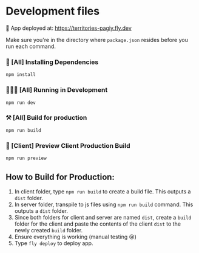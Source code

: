 # Development files

🚀 App deployed at: https://territories-pagiy.fly.dev

Make sure you're in the directory where `package.json` resides before you run each command.

### 🔧 [All] Installing Dependencies
```
npm install
```

### 👨🏻‍💻 [All] Running in Development
```
npm run dev
```

### ⚒ [All] Build for production
```
npm run build
```

### 👀 [Client] Preview Client Production Build
```
npm run preview
```

## How to Build for Production:
1. In client folder, type `npm run build` to create a build file. This outputs a `dist` folder.
2. In server folder, transpile to js files using `npm run build` command. This outputs a `dist` folder.
3. Since both folders for client and server are named `dist`, create a `build` folder for the client and paste the contents of the client `dist` to the newly created `build` folder.
4. Ensure everything is working (manual testing 😢)
5. Type `fly deploy` to deploy app.